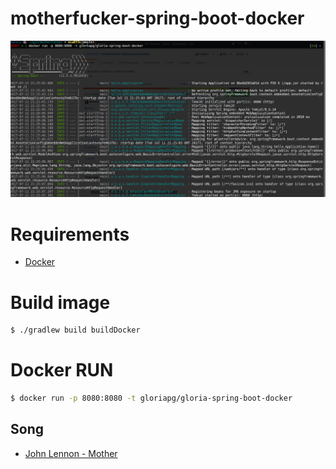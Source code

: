 # motherfucker-spring-boot-docker
![Oooola}](/images/fuckyeah.png)
# Requirements
* [Docker](https://docs.docker.com/engine/installation/)

# Build image
``` bash
$ ./gradlew build buildDocker
```
# Docker RUN

``` bash
$ docker run -p 8080:8080 -t gloriapg/gloria-spring-boot-docker
```
## Song
* [John Lennon - Mother](https://www.youtube.com/watch?v=CEnc3RQE2lg)